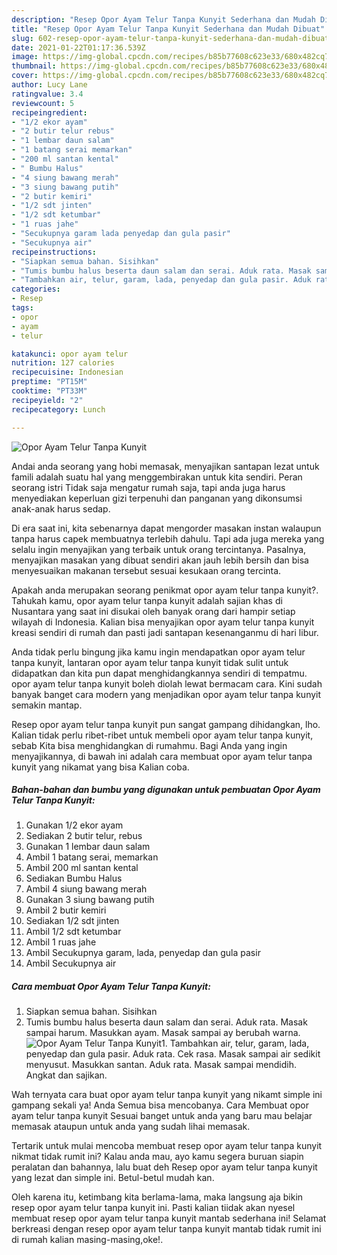 ```yaml
---
description: "Resep Opor Ayam Telur Tanpa Kunyit Sederhana dan Mudah Dibuat"
title: "Resep Opor Ayam Telur Tanpa Kunyit Sederhana dan Mudah Dibuat"
slug: 602-resep-opor-ayam-telur-tanpa-kunyit-sederhana-dan-mudah-dibuat
date: 2021-01-22T01:17:36.539Z
image: https://img-global.cpcdn.com/recipes/b85b77608c623e33/680x482cq70/opor-ayam-telur-tanpa-kunyit-foto-resep-utama.jpg
thumbnail: https://img-global.cpcdn.com/recipes/b85b77608c623e33/680x482cq70/opor-ayam-telur-tanpa-kunyit-foto-resep-utama.jpg
cover: https://img-global.cpcdn.com/recipes/b85b77608c623e33/680x482cq70/opor-ayam-telur-tanpa-kunyit-foto-resep-utama.jpg
author: Lucy Lane
ratingvalue: 3.4
reviewcount: 5
recipeingredient:
- "1/2 ekor ayam"
- "2 butir telur rebus"
- "1 lembar daun salam"
- "1 batang serai memarkan"
- "200 ml santan kental"
- " Bumbu Halus"
- "4 siung bawang merah"
- "3 siung bawang putih"
- "2 butir kemiri"
- "1/2 sdt jinten"
- "1/2 sdt ketumbar"
- "1 ruas jahe"
- "Secukupnya garam lada penyedap dan gula pasir"
- "Secukupnya air"
recipeinstructions:
- "Siapkan semua bahan. Sisihkan"
- "Tumis bumbu halus beserta daun salam dan serai. Aduk rata. Masak sampai harum. Masukkan ayam. Masak sampai ay berubah warna."
- "Tambahkan air, telur, garam, lada, penyedap dan gula pasir. Aduk rata. Cek rasa. Masak sampai air sedikit menyusut. Masukkan santan. Aduk rata. Masak sampai mendidih. Angkat dan sajikan."
categories:
- Resep
tags:
- opor
- ayam
- telur

katakunci: opor ayam telur 
nutrition: 127 calories
recipecuisine: Indonesian
preptime: "PT15M"
cooktime: "PT33M"
recipeyield: "2"
recipecategory: Lunch

---
```



![Opor Ayam Telur Tanpa Kunyit](https://img-global.cpcdn.com/recipes/b85b77608c623e33/680x482cq70/opor-ayam-telur-tanpa-kunyit-foto-resep-utama.jpg)

Andai anda seorang yang hobi memasak, menyajikan santapan lezat untuk famili adalah suatu hal yang menggembirakan untuk kita sendiri. Peran seorang istri Tidak saja mengatur rumah saja, tapi anda juga harus menyediakan keperluan gizi terpenuhi dan panganan yang dikonsumsi anak-anak harus sedap.

Di era  saat ini, kita sebenarnya dapat mengorder masakan instan walaupun tanpa harus capek membuatnya terlebih dahulu. Tapi ada juga mereka yang selalu ingin menyajikan yang terbaik untuk orang tercintanya. Pasalnya, menyajikan masakan yang dibuat sendiri akan jauh lebih bersih dan bisa menyesuaikan makanan tersebut sesuai kesukaan orang tercinta. 



Apakah anda merupakan seorang penikmat opor ayam telur tanpa kunyit?. Tahukah kamu, opor ayam telur tanpa kunyit adalah sajian khas di Nusantara yang saat ini disukai oleh banyak orang dari hampir setiap wilayah di Indonesia. Kalian bisa menyajikan opor ayam telur tanpa kunyit kreasi sendiri di rumah dan pasti jadi santapan kesenanganmu di hari libur.

Anda tidak perlu bingung jika kamu ingin mendapatkan opor ayam telur tanpa kunyit, lantaran opor ayam telur tanpa kunyit tidak sulit untuk didapatkan dan kita pun dapat menghidangkannya sendiri di tempatmu. opor ayam telur tanpa kunyit boleh diolah lewat bermacam cara. Kini sudah banyak banget cara modern yang menjadikan opor ayam telur tanpa kunyit semakin mantap.

Resep opor ayam telur tanpa kunyit pun sangat gampang dihidangkan, lho. Kalian tidak perlu ribet-ribet untuk membeli opor ayam telur tanpa kunyit, sebab Kita bisa menghidangkan di rumahmu. Bagi Anda yang ingin menyajikannya, di bawah ini adalah cara membuat opor ayam telur tanpa kunyit yang nikamat yang bisa Kalian coba.

<!--inarticleads1-->

##### Bahan-bahan dan bumbu yang digunakan untuk pembuatan Opor Ayam Telur Tanpa Kunyit:

1. Gunakan 1/2 ekor ayam
1. Sediakan 2 butir telur, rebus
1. Gunakan 1 lembar daun salam
1. Ambil 1 batang serai, memarkan
1. Ambil 200 ml santan kental
1. Sediakan  Bumbu Halus
1. Ambil 4 siung bawang merah
1. Gunakan 3 siung bawang putih
1. Ambil 2 butir kemiri
1. Sediakan 1/2 sdt jinten
1. Ambil 1/2 sdt ketumbar
1. Ambil 1 ruas jahe
1. Ambil Secukupnya garam, lada, penyedap dan gula pasir
1. Ambil Secukupnya air




<!--inarticleads2-->

##### Cara membuat Opor Ayam Telur Tanpa Kunyit:

1. Siapkan semua bahan. Sisihkan
1. Tumis bumbu halus beserta daun salam dan serai. Aduk rata. Masak sampai harum. Masukkan ayam. Masak sampai ay berubah warna.
<img src="https://img-global.cpcdn.com/steps/aa40f10218f0c1f3/160x128cq70/opor-ayam-telur-tanpa-kunyit-langkah-memasak-2-foto.jpg" alt="Opor Ayam Telur Tanpa Kunyit">1. Tambahkan air, telur, garam, lada, penyedap dan gula pasir. Aduk rata. Cek rasa. Masak sampai air sedikit menyusut. Masukkan santan. Aduk rata. Masak sampai mendidih. Angkat dan sajikan.




Wah ternyata cara buat opor ayam telur tanpa kunyit yang nikamt simple ini gampang sekali ya! Anda Semua bisa mencobanya. Cara Membuat opor ayam telur tanpa kunyit Sesuai banget untuk anda yang baru mau belajar memasak ataupun untuk anda yang sudah lihai memasak.

Tertarik untuk mulai mencoba membuat resep opor ayam telur tanpa kunyit nikmat tidak rumit ini? Kalau anda mau, ayo kamu segera buruan siapin peralatan dan bahannya, lalu buat deh Resep opor ayam telur tanpa kunyit yang lezat dan simple ini. Betul-betul mudah kan. 

Oleh karena itu, ketimbang kita berlama-lama, maka langsung aja bikin resep opor ayam telur tanpa kunyit ini. Pasti kalian tiidak akan nyesel membuat resep opor ayam telur tanpa kunyit mantab sederhana ini! Selamat berkreasi dengan resep opor ayam telur tanpa kunyit mantab tidak rumit ini di rumah kalian masing-masing,oke!.

